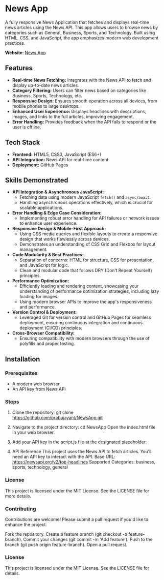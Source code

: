 # News App

A fully responsive News Application that fetches and displays real-time news articles using the News API. This app allows users to browse news by categories such as General, Business, Sports, and Technology. Built using HTML, CSS, and JavaScript, the app emphasizes modern web development practices.

**Website:** [News App]([https://news-app.com](https://prabujayant.github.io/NewsApp/))

## Features

* **Real-time News Fetching:** Integrates with the News API to fetch and display up-to-date news articles.
* **Category Filtering:** Users can filter news based on categories like Business, Sports, Technology, etc.
* **Responsive Design:** Ensures smooth operation across all devices, from mobile phones to large desktops.
* **Enhanced User Experience:** Displays headlines with descriptions, images, and links to the full articles, improving engagement.
* **Error Handling:** Provides feedback when the API fails to respond or the user is offline.

## Tech Stack

* **Frontend:** HTML5, CSS3, JavaScript (ES6+)
* **API Integration:** News API for real-time content
* **Deployment:** GitHub Pages

## Skills Demonstrated

* **API Integration & Asynchronous JavaScript:**
	+ Fetching data using modern JavaScript `fetch()` and `async/await`.
	+ Handling asynchronous operations effectively, which is crucial for scalable applications.
* **Error Handling & Edge Case Consideration:**
	+ Implementing robust error handling for API failures or network issues to enhance user experience.
* **Responsive Design & Mobile-First Approach:**
	+ Using CSS media queries and flexible layouts to create a responsive design that works flawlessly across devices.
	+ Demonstrates an understanding of CSS Grid and Flexbox for layout management.
* **Code Modularity & Best Practices:**
	+ Separation of concerns: HTML for structure, CSS for presentation, and JavaScript for logic.
	+ Clean and modular code that follows DRY (Don't Repeat Yourself) principles.
* **Performance Optimization:**
	+ Efficiently loading and rendering content, showcasing your understanding of performance optimization strategies, including lazy loading for images.
	+ Using modern browser APIs to improve the app's responsiveness and performance.
* **Version Control & Deployment:**
	+ Leveraged Git for version control and GitHub Pages for seamless deployment, ensuring continuous integration and continuous deployment (CI/CD) principles.
* **Cross-Browser Compatibility:**
	+ Ensuring compatibility with modern browsers through the use of polyfills and proper testing.

## Installation

### Prerequisites

* A modern web browser
* An API key from News API

### Steps

1. Clone the repository:
git clone https://github.com/prabujayant/NewsApp.git

2. Navigate to the project directory:
cd NewsApp
Open the index.html file in your web browser.

3. Add your API key in the script.js file at the designated placeholder:

4. API Reference
This project uses the News API to fetch articles. You'll need an API key to interact with the API.
Base URL: https://newsapi.org/v2/top-headlines
Supported Categories: business, sports, technology, general

### License 
This project is licensed under the MIT License. See the LICENSE file for more details.

### Contributing
Contributions are welcome! Please submit a pull request if you'd like to enhance the project.

Fork the repository.
Create a feature branch (git checkout -b feature-branch).
Commit your changes (git commit -m 'Add feature').
Push to the branch (git push origin feature-branch).
Open a pull request.

### License
This project is licensed under the MIT License. See the LICENSE file for details.



